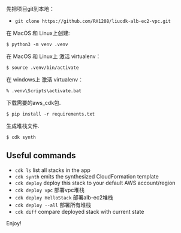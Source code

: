 先把项目git到本地：

* `git clone https://github.com/RX1208/liucdk-alb-ec2-vpc.git`

在 MacOS 和 Linux上创建:

```
$ python3 -m venv .venv
```

在  MacOS 和 Linux上 激活 virtualenv：

```
$ source .venv/bin/activate
```

在 windows上 激活 virtualenv：

```
% .venv\Scripts\activate.bat
```

下载需要的aws_cdk包.

```
$ pip install -r requirements.txt
```

生成堆栈文件.

```
$ cdk synth
```


## Useful commands

 * `cdk ls`          list all stacks in the app
 * `cdk synth`       emits the synthesized CloudFormation template
 * `cdk deploy`      deploy this stack to your default AWS account/region
 * `cdk deploy vpc`       部署vpc堆栈
 * `cdk deploy HelloStack`  部署alb-ec2堆栈
 * `cdk deploy --all`     部署所有堆栈
 * `cdk diff`        compare deployed stack with current state

Enjoy!

